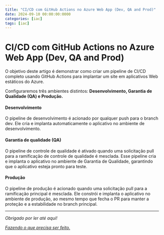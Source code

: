 ```yaml
---
title: "CI/CD com GitHub Actions no Azure Web App (Dev, QA and Prod)"
date: 2024-09-10 00:00:00:0000
categories: [iac]
tags: [iac]
---
```


# CI/CD com GitHub Actions no Azure Web App (Dev, QA and Prod)
O objetivo deste artigo é demonstrar como criar um pipeline de CI/CD completo usando GitHub Actions para implantar um site em aplicativos Web estáticos do Azure.

Configuraremos três ambientes distintos: **Desenvolvimento, Garantia de Qualidade (QA) e Produção.**

#### Desenvolvimento
O pipeline de desenvolvimento é acionado por qualquer push para o branch dev. Ele cria e implanta automaticamente o aplicativo no ambiente de desenvolvimento.

#### Garantia de qualidade (QA)
O pipeline de controle de qualidade é ativado quando uma solicitação pull para a ramificação de controle de qualidade é mesclada. Esse pipeline cria e implanta o aplicativo no ambiente de Garantia de Qualidade, garantindo que o aplicativo esteja pronto para teste.

#### Produção
O pipeline de produção é acionado quando uma solicitação pull para a ramificação principal é mesclada. Ele constrói e implanta o aplicativo no ambiente de produção, ao mesmo tempo que fecha o PR para manter a proteção e a estabilidade no branch principal.





---

*Obrigado por ler até aqui!*

[*Fazendo o que precisa ser feito.*](https://linktr.ee/lorenzo_uriel)
